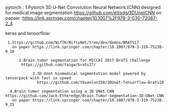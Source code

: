pytorch :
    1.Pytorch 3D U-Net Convolution Neural Network (CNN) designed for medical image segmentation
      https://github.com/ellisdg/3DUnetCNN
      on papaer :https://link.springer.com/chapter/10.1007%2F978-3-030-72087-2_4
      
      
      
keras and tensorflow:
     
     1.https://github.com/NifTK/NiftyNet/tree/dev/demos/BRATS17 
       on paper https://link.springer.com/chapter/10.1007/978-3-319-75238-9_16
       
          2.Brain tumor segmentation for MICCAI 2017 BraTS challenge
           https://github.com/taigw/brats17/
           
                3.3D Unet biomedical segmentation model powered by tensorpack with fast io speed
                  https://github.com/tkuanlun350/3DUnet-Tensorflow-Brats18 
                  
      4.Brain tumor segmentation using a 3D UNet CNN https://github.com/Jack-Etheredge/Brain-Tumor-Segmentation-3D-UNet-CNN
       on paper https://link.springer.com/chapter/10.1007/978-3-319-75238-9_25 
              
      
      


